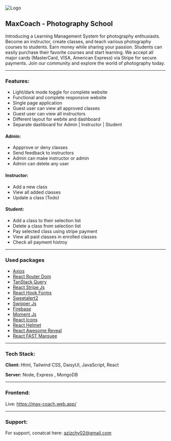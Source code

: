 
![Logo](https://i.ibb.co/wp4n6bT/logo.png)


## MaxCoach - Photography School

Introducing a Learning Management System for photography enthusiasts. Become an instructor, create classes, and teach various photography courses to students. Earn money while sharing your passion. Students can easily purchase their favorite courses and start learning. We accept all major cards (MasterCard, VISA, American Express) via Stripe for secure payments. Join our community and explore the world of photography today.

---------
### Features:

- Light/dark mode toggle for complete website
- Functional and complete responsive website
- Single page application
- Guest user can view all approved classes 
- Guest user can view all instructors
- Different layout for webite and dashboard
- Separate dashboard for Admin | Instructor | Student

#### Admin:

- Appprove or deny classes 
- Send feedback to instructors
- Admin can make instructor or admin 
- Admin can delete any user 

#### Instructor:

- Add a new class 
- View all added classes
- Update a class (Todo)

#### Student:

- Add a class to their selection list
- Delete a class from selection list
- Pay selected class using stripe payment
- View all paid classes in enrolled classes
- Check all payment histroy

---------
### Used packages

 - [Axios](https://axios-http.com/docs/intro)
 - [React Router Dom](https://reactrouter.com/en/main/start/tutorial)
 - [TanStack Query](https://tanstack.com/query/latest/docs/react/overview)
 - [React Stripe Js](https://github.com/stripe/react-stripe-js)
 - [React Hook Forms](https://react-hook-form.com/)
 - [Sweetalert2](https://sweetalert2.github.io/)
 - [Swipper Js](https://swiperjs.com/demos)
 - [Firebase](https://console.firebase.google.com/)
 - [Moment Js](https://momentjs.com/)
 - [React Icons](https://react-icons.github.io/react-icons/)
 - [React Helmet](https://github.com/nfl/react-helmet)
 - [React Awesome Reveal](https://react-awesome-reveal.morello.dev/docs/getting-started)
 - [React FAST Marquee](https://www.react-fast-marquee.com/)

---------
### Tech Stack:

**Client:** Html, Tailwind CSS, DaisyUI, JavaScript, React

**Server:** Node, Express , MongoDB

---------



### Frontend: 

Live: https://max-coach.web.app/

---------


### Support:

For support, conatcat here:  azizchy02@gmail.com


